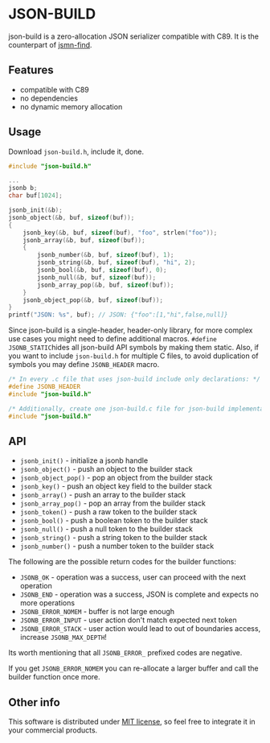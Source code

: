 # JSON-BUILD

json-build is a zero-allocation JSON serializer compatible with C89. It is the
counterpart of [jsmn-find](https://github.com/lcsmuller/jsmn-find).

## Features

* compatible with C89
* no dependencies
* no dynamic memory allocation

## Usage

Download `json-build.h`, include it, done.

```c
#include "json-build.h"

...
jsonb b;
char buf[1024];

jsonb_init(&b);
jsonb_object(&b, buf, sizeof(buf));
{
    jsonb_key(&b, buf, sizeof(buf), "foo", strlen("foo"));
    jsonb_array(&b, buf, sizeof(buf));
    {
        jsonb_number(&b, buf, sizeof(buf), 1);
        jsonb_string(&b, buf, sizeof(buf), "hi", 2);
        jsonb_bool(&b, buf, sizeof(buf), 0);
        jsonb_null(&b, buf, sizeof(buf));
        jsonb_array_pop(&b, buf, sizeof(buf));
    }
    jsonb_object_pop(&b, buf, sizeof(buf));
}
printf("JSON: %s", buf); // JSON: {"foo":[1,"hi",false,null]}
```

Since json-build is a single-header, header-only library, for more complex use
cases you might need to define additional macros. `#define JSONB_STATIC`hides all
json-build API symbols by making them static. Also, if you want to include `json-build.h`
for multiple C files, to avoid duplication of symbols you may define `JSONB_HEADER` macro.

```c
/* In every .c file that uses json-build include only declarations: */
#define JSONB_HEADER
#include "json-build.h"

/* Additionally, create one json-build.c file for json-build implementation: */
#include "json-build.h"
```

## API

* `jsonb_init()` - initialize a jsonb handle
* `jsonb_object()` - push an object to the builder stack
* `jsonb_object_pop()` - pop an object from the builder stack
* `jsonb_key()` - push an object key field to the builder stack
* `jsonb_array()` - push an array to the builder stack
* `jsonb_array_pop()` - pop an array from the builder stack
* `jsonb_token()` - push a raw token to the builder stack
* `jsonb_bool()` - push a boolean token to the builder stack
* `jsonb_null()` - push a null token to the builder stack
* `jsonb_string()` - push a string token to the builder stack
* `jsonb_number()` - push a number token to the builder stack

The following are the possible return codes for the builder functions:
* `JSONB_OK` - operation was a success, user can proceed with the next operation
* `JSONB_END` - operation was a success, JSON is complete and expects no more operations
* `JSONB_ERROR_NOMEM` - buffer is not large enough
* `JSONB_ERROR_INPUT` - user action don't match expected next token
* `JSONB_ERROR_STACK` - user action would lead to out of boundaries access, increase `JSONB_MAX_DEPTH`!

Its worth mentioning that all `JSONB_ERROR_` prefixed codes are negative.

If you get `JSONB_ERROR_NOMEM` you can re-allocate a larger buffer and call
the builder function once more.

## Other info

This software is distributed under [MIT license](www.opensource.org/licenses/mit-license.php),
so feel free to integrate it in your commercial products.
